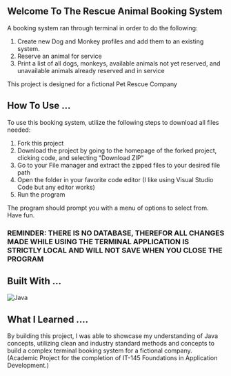 ## Welcome To The Rescue Animal Booking System
A booking system ran through terminal in order to do the following:
1. Create new Dog and Monkey profiles and add them to an existing system.
2. Reserve an animal for service
3. Print a list of all dogs, monkeys, available animals not yet reserved, and unavailable animals already reserved and in service

This project is designed for a fictional Pet Rescue Company

## How To Use ...
To use this booking system, utilize the following steps to download all files needed:
1. Fork this project
2. Download the project by going to the homepage of the forked project, clicking code, and selecting "Download ZIP"
3. Go to your File manager and extract the zipped files to your desired file path
4. Open the folder in your favorite code editor (I like using Visual Studio Code but any editor works)
5. Run the program

The program should prompt you with a menu of options to select from. Have fun.
### REMINDER: THERE IS NO DATABASE, THEREFOR ALL CHANGES MADE WHILE USING THE TERMINAL APPLICATION IS STRICTLY LOCAL AND WILL NOT SAVE WHEN YOU CLOSE THE PROGRAM

## Built With ...
![Java](https://img.shields.io/badge/Java-ED8B00?style=for-the-badge&logo=openjdk&logoColor=white)

## What I Learned ....
By building this project, I was able to showcase my understanding of Java concepts, utilizing clean and industry standard methods and concepts to build a complex terminal booking system for a fictional company. (Academic Project for the completion of IT-145 Foundations in Application Development.)
